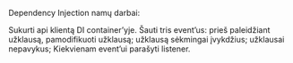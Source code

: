 
Dependency Injection namų darbai:

Sukurti api klientą DI container’yje.
Šauti tris event’us:
    prieš paleidžiant užklausą, pamodifikuoti užklausą;
    užklausą sėkmingai įvykdžius;
    užklausai nepavykus;
Kiekvienam event’ui parašyti listener.
